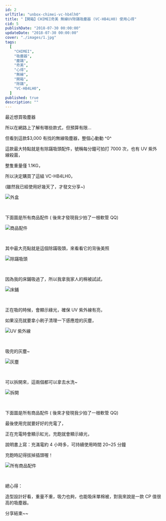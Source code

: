 ```yaml
---
id: 2
urlTitle: "unbox-chimei-vc-hb4lh0"
title: "【開箱】CHIMEI奇美 無線UV除蹣吸塵器 (VC-HB4LH0) 使用心得"
cid: 5
publishDate: "2018-07-30 00:00:00"
updateDate: "2018-07-30 00:00:00"
cover: "./images/1.jpg"
tags:
  [
    "CHIMEI",
    "吸塵器",
    "塵蹣",
    "奇美",
    "心得",
    "無線",
    "開箱",
    "除蹣",
    "VC-HB4LH0",
  ]
published: true
description: ""
---
```


最近想買吸塵器

所以在網路上了解有哪些款式，但預算有限…

但看到這款$3,000 有找的無線吸塵器，整個心動動 ^0^

這款最大特點就是有除蹣吸頭配件，號稱每分鐘可拍打 7000 次，也有 UV 紫外線殺菌，

整隻重量僅 1.1KG，

所以決定購買了這組 VC-HB4LH0，

(雖然我已經使用好幾天了，才發文分享~)

![外盒](./images/1.jpg)

<br/>

下面圖是所有商品配件 ( 後來才發現我少拍了一根軟管 QQ)

![商品配件](./images/2.jpg)

<br/>

其中最大亮點就是這個除蹣吸頭，來看看它的背後美照

![除蹣吸頭](./images/3.jpg)

<br/>

因為我的床鋪吸過了，所以我拿我家人的棉被試試，

![床鋪](./images/4.jpg)

<br/>

正在吸的時候，會顯示綠光，確保 UV 紫外線有亮，

如果沒亮就要拿小刷子清理一下感應燈的灰塵，

![UV 紫外線](./images/5.jpg)

<br/>

吸完的灰塵~

![灰塵](./images/6.jpg)

<br/>

可以拆開來，這兩個都可以拿去水洗~

![拆開](./images/7.jpg)

<br/>

下面圖是所有商品配件 ( 後來才發現我少拍了一根軟管 QQ)

最後使用完就要好好的充電了，

正在充電時會顯示紅光，充飽就會顯示綠光，

說明書上寫：充滿電約 4 小時多，可持續使用時間 20~25 分鐘

充飽時記得拔掉插頭喔！

![所有商品配件](./images/8.jpg)

<br/>

總心得：

造型設計好看，重量不重，吸力也夠，也能吸床單棉被，對我來說是一款 CP 值很高的吸塵器。

分享結束~~
